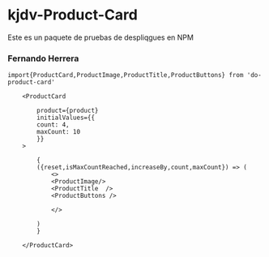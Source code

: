 # kjdv-Product-Card

Este es un paquete de pruebas de despliqgues en NPM 

### Fernando Herrera 

```
import{ProductCard,ProductImage,ProductTitle,ProductButtons} from 'do-product-card'
```

```
    <ProductCard

        product={product}
        initialValues={{
        count: 4,
        maxCount: 10
        }}
    >

        {
        ({reset,isMaxCountReached,increaseBy,count,maxCount}) => (
            <>
            <ProductImage/>
            <ProductTitle  />
            <ProductButtons />

            </>

        )
        }

    </ProductCard>

```

